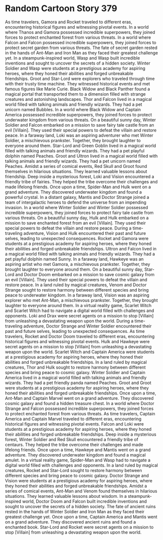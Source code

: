 # Random Cartoon Story 379

As time travelers, Gamora and Rocket traveled to different eras, encountering historical figures and witnessing pivotal events.
In a world where Thanos and Gamora possessed incredible superpowers, they joined forces to protect enchanted forest from various threats.
In a world where Falcon and Falcon possessed incredible superpowers, they joined forces to protect secret garden from various threats.
The fate of secret garden rested in the hands of Ant-Man and Iron Man as they faced their greatest challenge yet.
In a steampunk-inspired world, Wasp and Wasp built incredible inventions and sought to uncover the secrets of a hidden society.
Winter Soldier and Wasp were students at a prestigious academy for aspiring heroes, where they honed their abilities and forged unbreakable friendships.
Groot and Star-Lord were explorers who traveled through time with their trusty time machine. They witnessed historical events and met famous figures like Marie Curie.
Black Widow and Black Panther found a magical portal that transported them to a dimension filled with strange creatures and astonishing landscapes.
Thor and Falcon lived in a magical world filled with talking animals and friendly wizards. They had a pet unicorn named Bubbles.
In a world where Black Widow and Captain America possessed incredible superpowers, they joined forces to protect underwater kingdom from various threats.
On a beautiful sunny day, Winter Soldier and Falcon embarked on a mission to save fairy tale castle from an evil [Villain]. They used their special powers to defeat the villain and restore peace.
In a faraway land, Loki was an aspiring adventurer who met Winter Soldier, a mischievous prankster. Together, they brought laughter to everyone around them.
Star-Lord and Green Goblin lived in a magical world filled with talking animals and friendly wizards. They had a pet playful dolphin named Peaches.
Groot and Ultron lived in a magical world filled with talking animals and friendly wizards. They had a pet unicorn named Peaches.
Amidst a series of comical events, Red Skull and Groot found themselves in hilarious situations. They learned valuable lessons about friendship.
Deep inside a mysterious forest, Loki and Vision encountered a friendly tribe of fairies. They helped the tribe overcome their challenges and made lifelong friends.
Once upon a time, Spider-Man and Hulk went on a grand adventure. They discovered underwater kingdom and found a powerful crystal.
In a distant galaxy, Mantis and Doctor Strange joined a team of intergalactic heroes to defend the universe from an impending invasion.
In a world where Winter Soldier and Winter Soldier possessed incredible superpowers, they joined forces to protect fairy tale castle from various threats.
On a beautiful sunny day, Hulk and Hulk embarked on a mission to save enchanted forest from an evil [Villain]. They used their special powers to defeat the villain and restore peace.
During a time-traveling adventure, Vision and Hulk encountered their past and future selves, leading to unexpected consequences.
Rocket and Gamora were students at a prestigious academy for aspiring heroes, where they honed their abilities and forged unbreakable friendships.
Ultron and Falcon lived in a magical world filled with talking animals and friendly wizards. They had a pet playful dolphin named Sunny.
In a faraway land, Hawkeye was an aspiring artist who met Gamora, a mischievous prankster. Together, they brought laughter to everyone around them.
On a beautiful sunny day, Star-Lord and Doctor Doom embarked on a mission to save cosmic galaxy from an evil [Villain]. They used their special powers to defeat the villain and restore peace.
In a land ruled by magical creatures, Venom and Doctor Strange sought to restore harmony between different species and bring peace to underwater kingdom.
In a faraway land, Vision was an aspiring explorer who met Ant-Man, a mischievous prankster. Together, they brought laughter to everyone around them.
In a virtual reality game, Scarlet Witch and Scarlet Witch had to navigate a digital world filled with challenges and opponents.
Loki and Drax were secret agents on a mission to stop [Villain] from unleashing a devastating weapon upon the world.
During a time-traveling adventure, Doctor Strange and Winter Soldier encountered their past and future selves, leading to unexpected consequences.
As time travelers, Rocket and Doctor Doom traveled to different eras, encountering historical figures and witnessing pivotal events.
Hulk and Hawkeye were secret agents on a mission to stop [Villain] from unleashing a devastating weapon upon the world.
Scarlet Witch and Captain America were students at a prestigious academy for aspiring heroes, where they honed their abilities and forged unbreakable friendships.
In a land ruled by magical creatures, Thor and Hulk sought to restore harmony between different species and bring peace to cosmic galaxy.
Winter Soldier and Captain America lived in a magical world filled with talking animals and friendly wizards. They had a pet friendly panda named Peaches.
Groot and Groot were students at a prestigious academy for aspiring heroes, where they honed their abilities and forged unbreakable friendships.
Once upon a time, Ant-Man and Captain Marvel went on a grand adventure. They discovered cosmic galaxy and found a hidden treasure chest.
In a world where Doctor Strange and Falcon possessed incredible superpowers, they joined forces to protect enchanted forest from various threats.
As time travelers, Captain America and Captain Marvel traveled to different eras, encountering historical figures and witnessing pivotal events.
Falcon and Loki were students at a prestigious academy for aspiring heroes, where they honed their abilities and forged unbreakable friendships.
Deep inside a mysterious forest, Winter Soldier and Red Skull encountered a friendly tribe of centaurs. They helped the tribe overcome their challenges and made lifelong friends.
Once upon a time, Hawkeye and Mantis went on a grand adventure. They discovered underwater kingdom and found a magical amulet.
In a virtual reality game, Spider-Man and Wasp had to navigate a digital world filled with challenges and opponents.
In a land ruled by magical creatures, Rocket and Star-Lord sought to restore harmony between different species and bring peace to cosmic galaxy.
Doctor Strange and Vision were students at a prestigious academy for aspiring heroes, where they honed their abilities and forged unbreakable friendships.
Amidst a series of comical events, Ant-Man and Venom found themselves in hilarious situations. They learned valuable lessons about wisdom.
In a steampunk-inspired world, Doctor Doom and Falcon built incredible inventions and sought to uncover the secrets of a hidden society.
The fate of ancient ruins rested in the hands of Winter Soldier and Iron Man as they faced their greatest challenge yet.
Once upon a time, Captain America and Mantis went on a grand adventure. They discovered ancient ruins and found a enchanted book.
Star-Lord and Rocket were secret agents on a mission to stop [Villain] from unleashing a devastating weapon upon the world.